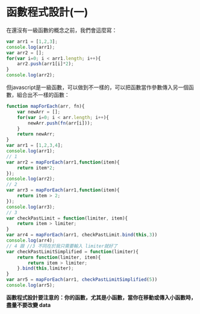 # 函數程式設計(一)

在還沒有一級函數的概念之前，我們會這麼寫：

```javascript
var arr1 = [1,2,3];
console.log(arr1);
var arr2 = [];
for(var i=0; i < arr1.length; i++){
    arr2.push(arr1[i]*2);
}
console.log(arr2);
```

但javascript是一級函數，可以做到不一樣的，可以把函數當作參數傳入另一個函數，組合出不一樣的函數：

```javascript
function mapForEach(arr, fn){
    var newArr = [];
    for(var i=0; i < arr.length; i++){
        newArr.push(fn(arr[i]));
    }   
    return newArr;
}       
var arr1 = [1,2,3,4];
console.log(arr1);
// 1
var arr2 = mapForEach(arr1,function(item){
    return item*2;
});
console.log(arr2);
// 2
var arr3 = mapForEach(arr1,function(item){
    return item > 2;
});
console.log(arr3);  
// 3
var checkPastLimit = function(limiter, item){
    return item > limiter;
}       
var arr4 = mapForEach(arr1, checkPastLimit.bind(this,3))
console.log(arr4);
// 4 跟 //3 不同在於我只需要輸入 limiter就好了
var checkPastLimitSimplified = function(limiter){
    return function(limiter, item){
        return item > limiter;
    }.bind(this,limiter);       
}        
var arr5 = mapForEach(arr1, checkPastLimitSimplified(5))
console.log(arr5);
```

**函數程式設計要注意的：你的函數，尤其是小函數，當你在移動或傳入小函數時，盡量不要改變 data**